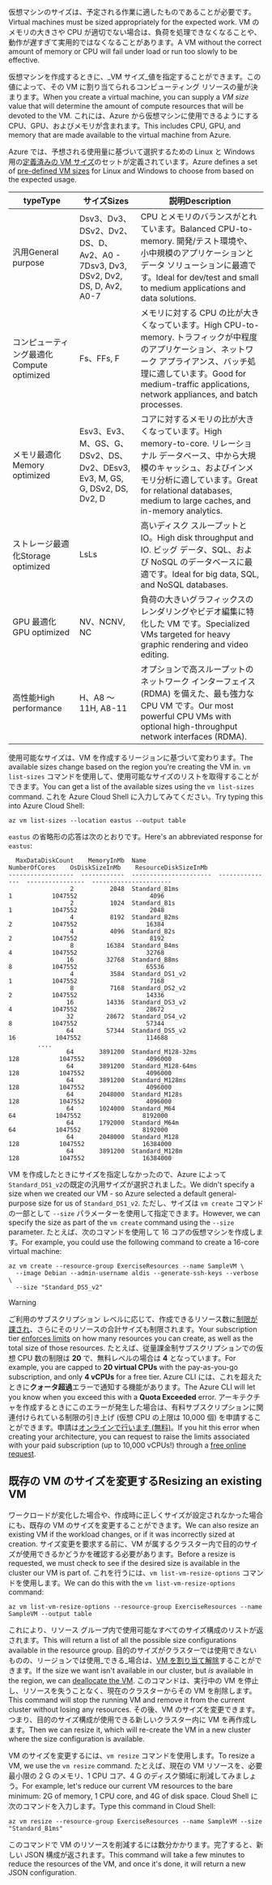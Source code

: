 <span data-ttu-id="745e5-101">仮想マシンのサイズは、予定される作業に適したものであることが必要です。</span><span class="sxs-lookup"><span data-stu-id="745e5-101">Virtual machines must be sized appropriately for the expected work.</span></span> <span data-ttu-id="745e5-102">VM のメモリの大きさや CPU が適切でない場合は、負荷を処理できなくなることや、動作が遅すぎて実用的ではなくなることがあります。</span><span class="sxs-lookup"><span data-stu-id="745e5-102">A VM without the correct amount of memory or CPU will fail under load or run too slowly to be effective.</span></span> 

<span data-ttu-id="745e5-103">仮想マシンを作成するときに、_VM サイズ_値を指定することができます。この値によって、その VM に割り当てられるコンピューティング リソースの量が決まります。</span><span class="sxs-lookup"><span data-stu-id="745e5-103">When you create a virtual machine, you can supply a _VM size_ value that will determine the amount of compute resources that will be devoted to the VM.</span></span> <span data-ttu-id="745e5-104">これには、Azure から仮想マシンに使用できるようにする CPU、GPU、およびメモリが含まれます。</span><span class="sxs-lookup"><span data-stu-id="745e5-104">This includes CPU, GPU, and memory that are made available to the virtual machine from Azure.</span></span>

<span data-ttu-id="745e5-105">Azure では、予想される使用量に基づいて選択するための Linux と Windows 用の[定義済みの VM サイズ](https://docs.microsoft.com/azure/virtual-machines/linux/sizes)のセットが定義されています。</span><span class="sxs-lookup"><span data-stu-id="745e5-105">Azure defines a set of [pre-defined VM sizes](https://docs.microsoft.com/azure/virtual-machines/linux/sizes) for Linux and Windows to choose from based on the expected usage.</span></span> 

| <span data-ttu-id="745e5-106">type</span><span class="sxs-lookup"><span data-stu-id="745e5-106">Type</span></span> | <span data-ttu-id="745e5-107">サイズ</span><span class="sxs-lookup"><span data-stu-id="745e5-107">Sizes</span></span> | <span data-ttu-id="745e5-108">説明</span><span class="sxs-lookup"><span data-stu-id="745e5-108">Description</span></span> |
|------|-------|-------------|
| <span data-ttu-id="745e5-109">汎用</span><span class="sxs-lookup"><span data-stu-id="745e5-109">General purpose</span></span>   | <span data-ttu-id="745e5-110">Dsv3、Dv3、DSv2、Dv2、DS、D、Av2、A0 - 7</span><span class="sxs-lookup"><span data-stu-id="745e5-110">Dsv3, Dv3, DSv2, Dv2, DS, D, Av2, A0-7</span></span> | <span data-ttu-id="745e5-111">CPU とメモリのバランスがとれています。</span><span class="sxs-lookup"><span data-stu-id="745e5-111">Balanced CPU-to-memory.</span></span> <span data-ttu-id="745e5-112">開発/テスト環境や、小中規模のアプリケーションとデータ ソリューションに最適です。</span><span class="sxs-lookup"><span data-stu-id="745e5-112">Ideal for dev/test and small to medium applications and data solutions.</span></span> |
| <span data-ttu-id="745e5-113">コンピューティング最適化</span><span class="sxs-lookup"><span data-stu-id="745e5-113">Compute optimized</span></span> | <span data-ttu-id="745e5-114">Fs、F</span><span class="sxs-lookup"><span data-stu-id="745e5-114">Fs, F</span></span> | <span data-ttu-id="745e5-115">メモリに対する CPU の比が大きくなっています。</span><span class="sxs-lookup"><span data-stu-id="745e5-115">High CPU-to-memory.</span></span> <span data-ttu-id="745e5-116">トラフィックが中程度のアプリケーション、ネットワーク アプライアンス、バッチ処理に適しています。</span><span class="sxs-lookup"><span data-stu-id="745e5-116">Good for medium-traffic applications, network appliances, and batch processes.</span></span> |
| <span data-ttu-id="745e5-117">メモリ最適化</span><span class="sxs-lookup"><span data-stu-id="745e5-117">Memory optimized</span></span>  | <span data-ttu-id="745e5-118">Esv3、Ev3、M、GS、G、DSv2、DS、Dv2、D</span><span class="sxs-lookup"><span data-stu-id="745e5-118">Esv3, Ev3, M, GS, G, DSv2, DS, Dv2, D</span></span>   | <span data-ttu-id="745e5-119">コアに対するメモリの比が大きくなっています。</span><span class="sxs-lookup"><span data-stu-id="745e5-119">High memory-to-core.</span></span> <span data-ttu-id="745e5-120">リレーショナル データベース、中から大規模のキャッシュ、およびインメモリ分析に適しています。</span><span class="sxs-lookup"><span data-stu-id="745e5-120">Great for relational databases, medium to large caches, and in-memory analytics.</span></span> |
| <span data-ttu-id="745e5-121">ストレージ最適化</span><span class="sxs-lookup"><span data-stu-id="745e5-121">Storage optimized</span></span> | <span data-ttu-id="745e5-122">Ls</span><span class="sxs-lookup"><span data-stu-id="745e5-122">Ls</span></span> | <span data-ttu-id="745e5-123">高いディスク スループットと IO。</span><span class="sxs-lookup"><span data-stu-id="745e5-123">High disk throughput and IO.</span></span> <span data-ttu-id="745e5-124">ビッグ データ、SQL、および NoSQL のデータベースに最適です。</span><span class="sxs-lookup"><span data-stu-id="745e5-124">Ideal for big data, SQL, and NoSQL databases.</span></span> |
| <span data-ttu-id="745e5-125">GPU 最適化</span><span class="sxs-lookup"><span data-stu-id="745e5-125">GPU optimized</span></span> | <span data-ttu-id="745e5-126">NV、NC</span><span class="sxs-lookup"><span data-stu-id="745e5-126">NV, NC</span></span> | <span data-ttu-id="745e5-127">負荷の大きいグラフィックスのレンダリングやビデオ編集に特化した VM です。</span><span class="sxs-lookup"><span data-stu-id="745e5-127">Specialized VMs targeted for heavy graphic rendering and video editing.</span></span> |
| <span data-ttu-id="745e5-128">高性能</span><span class="sxs-lookup"><span data-stu-id="745e5-128">High performance</span></span> | <span data-ttu-id="745e5-129">H、A8 ～ 11</span><span class="sxs-lookup"><span data-stu-id="745e5-129">H, A8-11</span></span> | <span data-ttu-id="745e5-130">オプションで高スループットのネットワーク インターフェイス (RDMA) を備えた、最も強力な CPU VM です。</span><span class="sxs-lookup"><span data-stu-id="745e5-130">Our most powerful CPU VMs with optional high-throughput network interfaces (RDMA).</span></span> | 

<span data-ttu-id="745e5-131">使用可能なサイズは、VM を作成するリージョンに基づいて変わります。</span><span class="sxs-lookup"><span data-stu-id="745e5-131">The available sizes change based on the region you're creating the VM in.</span></span> <span data-ttu-id="745e5-132">`vm list-sizes` コマンドを使用して、使用可能なサイズのリストを取得することができます。</span><span class="sxs-lookup"><span data-stu-id="745e5-132">You can get a list of the available sizes using the `vm list-sizes` command.</span></span> <span data-ttu-id="745e5-133">これを Azure Cloud Shell に入力してみてください。</span><span class="sxs-lookup"><span data-stu-id="745e5-133">Try typing this into Azure Cloud Shell:</span></span>

```azurecli
az vm list-sizes --location eastus --output table
```

<span data-ttu-id="745e5-134">`eastus` の省略形の応答は次のとおりです。</span><span class="sxs-lookup"><span data-stu-id="745e5-134">Here's an abbreviated response for `eastus`:</span></span>

```
  MaxDataDiskCount    MemoryInMb  Name                      NumberOfCores    OsDiskSizeInMb    ResourceDiskSizeInMb
------------------  ------------  ----------------------  ---------------  ----------------  ----------------------
                 2          2048  Standard_B1ms                         1           1047552                    4096
                 2          1024  Standard_B1s                          1           1047552                    2048
                 4          8192  Standard_B2ms                         2           1047552                   16384
                 4          4096  Standard_B2s                          2           1047552                    8192
                 8         16384  Standard_B4ms                         4           1047552                   32768
                16         32768  Standard_B8ms                         8           1047552                   65536
                 4          3584  Standard_DS1_v2                       1           1047552                    7168
                 8          7168  Standard_DS2_v2                       2           1047552                   14336
                16         14336  Standard_DS3_v2                       4           1047552                   28672
                32         28672  Standard_DS4_v2                       8           1047552                   57344
                64         57344  Standard_DS5_v2                      16           1047552                  114688
        ....
                64       3891200  Standard_M128-32ms                  128           1047552                 4096000
                64       3891200  Standard_M128-64ms                  128           1047552                 4096000
                64       3891200  Standard_M128ms                     128           1047552                 4096000
                64       2048000  Standard_M128s                      128           1047552                 4096000
                64       1024000  Standard_M64                         64           1047552                 8192000
                64       1792000  Standard_M64m                        64           1047552                 8192000
                64       2048000  Standard_M128                       128           1047552                16384000
                64       3891200  Standard_M128m                      128           1047552                16384000
```

<span data-ttu-id="745e5-135">VM を作成したときにサイズを指定しなかったので、Azure によって `Standard_DS1_v2`の既定の汎用サイズが選択されました。</span><span class="sxs-lookup"><span data-stu-id="745e5-135">We didn't specify a size when we created our VM - so Azure selected a default general-purpose size for us of `Standard_DS1_v2`.</span></span> <span data-ttu-id="745e5-136">ただし、サイズは `vm create` コマンドの一部として `--size` パラメーターを使用して指定できます。</span><span class="sxs-lookup"><span data-stu-id="745e5-136">However, we can specify the size as part of the `vm create` command using the `--size` parameter.</span></span> <span data-ttu-id="745e5-137">たとえば、次のコマンドを使用して 16 コアの仮想マシンを作成します。</span><span class="sxs-lookup"><span data-stu-id="745e5-137">For example, you could use the following command to create a 16-core virtual machine:</span></span>

```azurecli
az vm create --resource-group ExerciseResources --name SampleVM \
  --image Debian --admin-username aldis --generate-ssh-keys --verbose \
  --size "Standard_DS5_v2"
```

> [!WARNING]
> <span data-ttu-id="745e5-138">ご利用のサブスクリプション レベルに応じて、作成できるリソース数に[制限が課され](https://docs.microsoft.com/en-us/azure/azure-subscription-service-limits)、さらにそのリソースの合計サイズも制限されます。</span><span class="sxs-lookup"><span data-stu-id="745e5-138">Your subscription tier [enforces limits](https://docs.microsoft.com/en-us/azure/azure-subscription-service-limits) on how many resources you can create, as well as the total size of those resources.</span></span> <span data-ttu-id="745e5-139">たとえば、従量課金制サブスクリプションでの仮想 CPU 数の制限は **20** で、無料レベルの場合は **4** となっています。</span><span class="sxs-lookup"><span data-stu-id="745e5-139">For example, you are capped to **20 virtual CPUs** with the pay-as-you-go subscription, and only **4 vCPUs** for a free tier.</span></span> <span data-ttu-id="745e5-140">Azure CLI には、これを超えたときに**クォータ超過**エラーで通知する機能があります。</span><span class="sxs-lookup"><span data-stu-id="745e5-140">The Azure CLI will let you know when you exceed this with a **Quota Exceeded** error.</span></span> <span data-ttu-id="745e5-141">アーキテクチャを作成するときにこのエラーが発生した場合は、有料サブスクリプションに関連付けられている制限の引き上げ (仮想 CPU の上限は 10,000 個) を申請することができます。申請は[オンラインで行います (無料)](https://docs.microsoft.com/en-us/azure/azure-resource-manager/resource-manager-quota-errors)。</span><span class="sxs-lookup"><span data-stu-id="745e5-141">If you hit this error when creating your architecture, you can request to raise the limits associated with your paid subscription (up to 10,000 vCPUs!) through a [free online request](https://docs.microsoft.com/en-us/azure/azure-resource-manager/resource-manager-quota-errors).</span></span> 

## <a name="resizing-an-existing-vm"></a><span data-ttu-id="745e5-142">既存の VM のサイズを変更する</span><span class="sxs-lookup"><span data-stu-id="745e5-142">Resizing an existing VM</span></span>
<span data-ttu-id="745e5-143">ワークロードが変化した場合や、作成時に正しくサイズが設定されなかった場合にも、既存の VM のサイズを変更することができます。</span><span class="sxs-lookup"><span data-stu-id="745e5-143">We can also resize an existing VM if the workload changes, or if it was incorrectly sized at creation.</span></span> <span data-ttu-id="745e5-144">サイズ変更を要求する前に、VM が属するクラスター内で目的のサイズが使用できるかどうかを確認する必要があります。</span><span class="sxs-lookup"><span data-stu-id="745e5-144">Before a resize is requested, we must check to see if the desired size is available in the cluster our VM is part of.</span></span> <span data-ttu-id="745e5-145">これを行うには、`vm list-vm-resize-options` コマンドを使用します。</span><span class="sxs-lookup"><span data-stu-id="745e5-145">We can do this with the `vm list-vm-resize-options` command:</span></span>

```azurecli
az vm list-vm-resize-options --resource-group ExerciseResources --name SampleVM --output table
```

<span data-ttu-id="745e5-146">これにより、リソース グループ内で使用可能なすべてのサイズ構成のリストが返されます。</span><span class="sxs-lookup"><span data-stu-id="745e5-146">This will return a list of all the possible size configurations available in the resource group.</span></span> <span data-ttu-id="745e5-147">目的のサイズがクラスターでは使用できないものの、リージョンでは使用_できる_場合は、[VM を割り当て解除](https://docs.microsoft.com/cli/azure/vm?view=azure-cli-latest#az-vm-deallocate)することができます。</span><span class="sxs-lookup"><span data-stu-id="745e5-147">If the size we want isn't available in our cluster, but _is_ available in the region, we can [deallocate the VM](https://docs.microsoft.com/cli/azure/vm?view=azure-cli-latest#az-vm-deallocate).</span></span> <span data-ttu-id="745e5-148">このコマンドは、実行中の VM を停止し、リソースを失うことなく、現在のクラスターからその VM を削除します。</span><span class="sxs-lookup"><span data-stu-id="745e5-148">This command will stop the running VM and remove it from the current cluster without losing any resources.</span></span> <span data-ttu-id="745e5-149">その後、VM のサイズを変更できます。つまり、目的のサイズ構成が使用できる新しいクラスター内に VM を再作成します。</span><span class="sxs-lookup"><span data-stu-id="745e5-149">Then we can resize it, which will re-create the VM in a new cluster where the size configuration is available.</span></span>

<span data-ttu-id="745e5-150">VM のサイズを変更するには、`vm resize` コマンドを使用します。</span><span class="sxs-lookup"><span data-stu-id="745e5-150">To resize a VM, we use the `vm resize` command.</span></span> <span data-ttu-id="745e5-151">たとえば、現在の VM リソースを、必要最小限の 2 G のメモリ、1 CPU コア、4 G のディスク領域に削減してみましょう。</span><span class="sxs-lookup"><span data-stu-id="745e5-151">For example, let's reduce our current VM resources to the bare minimum: 2G of memory, 1 CPU core, and 4G of disk space.</span></span> <span data-ttu-id="745e5-152">Cloud Shell に次のコマンドを入力します。</span><span class="sxs-lookup"><span data-stu-id="745e5-152">Type this command in Cloud Shell:</span></span>

```azurecli
az vm resize --resource-group ExerciseResources --name SampleVM --size "Standard_B1ms"
```

<span data-ttu-id="745e5-153">このコマンドで VM のリソースを削減するには数分かかります。完了すると、新しい JSON 構成が返されます。</span><span class="sxs-lookup"><span data-stu-id="745e5-153">This command will take a few minutes to reduce the resources of the VM, and once it's done, it will return a new JSON configuration.</span></span>